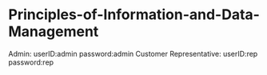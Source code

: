 # Principles-of-Information-and-Data-Management
Admin: userID:admin	password:admin
Customer Representative: userID:rep	 password:rep
